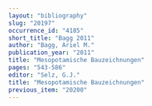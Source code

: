 ```yaml
---
layout: "bibliography"
slug: "20197"
occurrence_id: "4185"
short_title: "Bagg 2011"
author: "Bagg, Ariel M."
publication_year: "2011"
title: "Mesopotamische Bauzeichnungen"
pages: "543-586"
editor: "Selz, G.J."
title: "Mesopotamische Bauzeichnungen"
previous_item: "20200"
---
```

